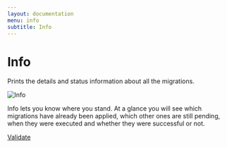 ```yaml
---
layout: documentation
menu: info
subtitle: Info
---
```

# Info

Prints the details and status information about all the migrations.

![Info](/assets/balsamiq/command-info.png)

Info lets you know where you stand. At a glance you will see which migrations have already been applied,
which other ones are still pending, when they were executed and whether they were successful or not.

<p class="next-steps">
    <a class="btn btn-primary" href="/v6/documentation/command/validate">Validate <i class="fa fa-arrow-right"></i></a>
</p>